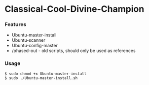 # Classical-Cool-Divine-Champion

### Features
- Ubuntu-master-install
- Ubuntu-scanner
- Ubuntu-config-master
- /phased-out - old scripts, should only be used as references

### Usage 
```
$ sudo chmod +x Ubuntu-master-install
$ sudo ./Ubuntu-master-install.sh
```
